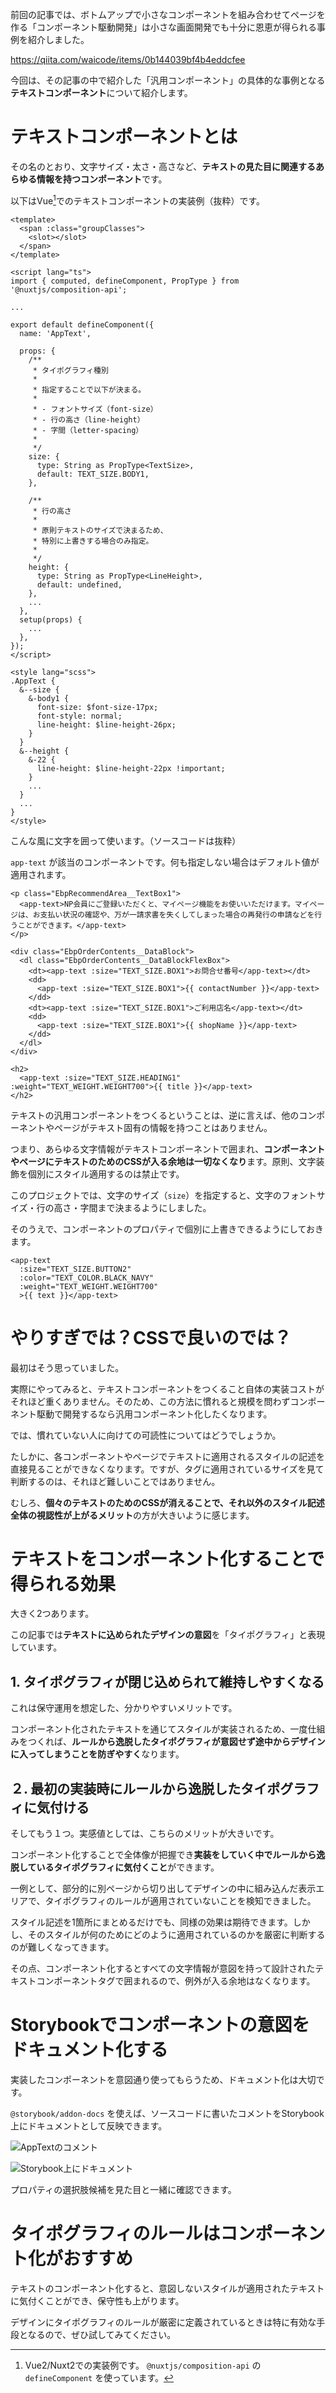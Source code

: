 <!--
title:   テキストをコンポーネント化してタイポグラフィの秩序を守る
tags:    Vue.js,storybook,コンポーネント,テキスト,フロントエンド
id:      a98c013c20a61f53c9dc
private: false
-->


前回の記事では、ボトムアップで小さなコンポーネントを組み合わせてページを作る「コンポーネント駆動開発」は小さな画面開発でも十分に恩恵が得られる事例を紹介しました。

https://qiita.com/waicode/items/0b144039bf4b4eddcfee

今回は、その記事の中で紹介した「汎用コンポーネント」の具体的な事例となる**テキストコンポーネント**について紹介します。

# テキストコンポーネントとは

その名のとおり、文字サイズ・太さ・高さなど、**テキストの見た目に関連するあらゆる情報を持つコンポーネント**です。

以下はVue[^1]でのテキストコンポーネントの実装例（抜粋）です。

[^1]: Vue2/Nuxt2での実装例です。 `@nuxtjs/composition-api` の `defineComponent` を使っています。

```vue:AppText.vue
<template>
  <span :class="groupClasses">
    <slot></slot>
  </span>
</template>

<script lang="ts">
import { computed, defineComponent, PropType } from '@nuxtjs/composition-api';

...

export default defineComponent({
  name: 'AppText',

  props: {
    /**
     * タイポグラフィ種別
     *
     * 指定することで以下が決まる。
     *
     * - フォントサイズ（font-size）
     * - 行の高さ（line-height）
     * - 字間（letter-spacing）
     *
     */
    size: {
      type: String as PropType<TextSize>,
      default: TEXT_SIZE.BODY1,
    },

    /**
     * 行の高さ
     *
     * 原則テキストのサイズで決まるため、
     * 特別に上書きする場合のみ指定。
     *
     */
    height: {
      type: String as PropType<LineHeight>,
      default: undefined,
    },
    ...
  },
  setup(props) {
    ...
  },
});
</script>

<style lang="scss">
.AppText {
  &--size {
    &-body1 {
      font-size: $font-size-17px;
      font-style: normal;
      line-height: $line-height-26px;
    }
  }
  &--height {
    &-22 {
      line-height: $line-height-22px !important;
    }
    ...
  }
  ...
}
</style>
```

こんな風に文字を囲って使います。（ソースコードは抜粋）

`app-text` が該当のコンポーネントです。何も指定しない場合はデフォルト値が適用されます。

```html:RecommendArea.vue
<p class="EbpRecommendArea__TextBox1">
  <app-text>NP会員にご登録いただくと、マイページ機能をお使いいただけます。マイページは、お支払い状況の確認や、万が一請求書を失くしてしまった場合の再発行の申請などを行うことができます。</app-text>
</p>
```

```vue:OrderContents.vue
<div class="EbpOrderContents__DataBlock">
  <dl class="EbpOrderContents__DataBlockFlexBox">
    <dt><app-text :size="TEXT_SIZE.BOX1">お問合せ番号</app-text></dt>
    <dd>
      <app-text :size="TEXT_SIZE.BOX1">{{ contactNumber }}</app-text>
    </dd>
    <dt><app-text :size="TEXT_SIZE.BOX1">ご利用店名</app-text></dt>
    <dd>
      <app-text :size="TEXT_SIZE.BOX1">{{ shopName }}</app-text>
    </dd>
  </dl>
</div>
```

```vue:FaqList.vue
<h2>
  <app-text :size="TEXT_SIZE.HEADING1" :weight="TEXT_WEIGHT.WEIGHT700">{{ title }}</app-text>
</h2>
```

テキストの汎用コンポーネントをつくるということは、逆に言えば、他のコンポーネントやページがテキスト固有の情報を持つことはありません。

つまり、あらゆる文字情報がテキストコンポーネントで囲まれ、**コンポーネントやページにテキストのためのCSSが入る余地は一切なくなり**ます。原則、文字装飾を個別にスタイル適用するのは禁止です。

このプロジェクトでは、文字のサイズ（`size`）を指定すると、文字のフォントサイズ・行の高さ・字間まで決まるようにしました。

そのうえで、コンポーネントのプロパティで個別に上書きできるようにしておきます。

```vue:ButtonLink.vue
<app-text
  :size="TEXT_SIZE.BUTTON2"
  :color="TEXT_COLOR.BLACK_NAVY"
  :weight="TEXT_WEIGHT.WEIGHT700"
  >{{ text }}</app-text>
```

# やりすぎでは？CSSで良いのでは？

最初はそう思っていました。

実際にやってみると、テキストコンポーネントをつくること自体の実装コストがそれほど重くありません。そのため、この方法に慣れると規模を問わずコンポーネント駆動で開発するなら汎用コンポーネント化したくなります。

では、慣れていない人に向けての可読性についてはどうでしょうか。

たしかに、各コンポーネントやページでテキストに適用されるスタイルの記述を直接見ることができなくなります。ですが、タグに適用されているサイズを見て判断するのは、それほど難しいことではありません。

むしろ、**個々のテキストのためのCSSが消えることで、それ以外のスタイル記述全体の視認性が上がるメリット**の方が大きいように感じます。

# テキストをコンポーネント化することで得られる効果

大きく2つあります。

この記事では**テキストに込められたデザインの意図**を「タイポグラフィ」と表現しています。

## 1. タイポグラフィが閉じ込められて維持しやすくなる

これは保守運用を想定した、分かりやすいメリットです。

コンポーネント化されたテキストを通じてスタイルが実装されるため、一度仕組みをつくれば、**ルールから逸脱したタイポグラフィが意図せず途中からデザインに入ってしまうことを防ぎやすく**なります。

## ２. 最初の実装時にルールから逸脱したタイポグラフィに気付ける

そしてもう１つ。実感値としては、こちらのメリットが大きいです。

コンポーネント化することで全体像が把握でき**実装をしていく中でルールから逸脱しているタイポグラフィに気付くこと**ができます。

一例として、部分的に別ページから切り出してデザインの中に組み込んだ表示エリアで、タイポグラフィのルールが適用されていないことを検知できました。

スタイル記述を1箇所にまとめるだけでも、同様の効果は期待できます。しかし、そのスタイルが何のためにどのように適用されているのかを厳密に判断するのが難しくなってきます。

その点、コンポーネント化するとすべての文字情報が意図を持って設計されたテキストコンポーネントタグで囲まれるので、例外が入る余地はなくなります。

# Storybookでコンポーネントの意図をドキュメント化する

実装したコンポーネントを意図通り使ってもらうため、ドキュメント化は大切です。

`@storybook/addon-docs` を使えば、ソースコードに書いたコメントをStorybook上にドキュメントとして反映できます。

![AppTextのコメント](../images/text-componet-app-text-vscode.png)

![Storybook上にドキュメント](../images/text-componet-storybook-doc-text.png)

プロパティの選択肢候補を見た目と一緒に確認できます。

# タイポグラフィのルールはコンポーネント化がおすすめ

テキストのコンポーネント化すると、意図しないスタイルが適用されたテキストに気付くことができ、保守性も上がります。

デザインにタイポグラフィのルールが厳密に定義されているときは特に有効な手段となるので、ぜひ試してみてください。
